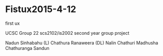 # Fistux2015-4-12
first ux

UCSC Group 22 scs2102/is2002 second year group project

Nadun Sinhabahu (L)
Chathura Ranaweera (DL)
Nalin
Chathuri
Madhusha
Chathuranga Sandun
